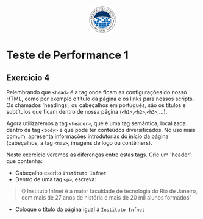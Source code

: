<p align="center">
    <img src="assets/logo_infnet.png" width="70" height="70" />
</p>

# Teste de Performance 1

## Exercício 4

Relembrando que `<head>` é a tag onde ficam as configurações do nosso HTML, como por exemplo o título da página e os links para nossos scripts. Os chamados 'headings', ou cabeçalhos em português, são os títulos e subtítulos que ficam dentro de nossa página (`<h1>`,`<h2>`,`<h3>`,...). 

Agora utilizaremos a tag `<header>`, que é uma tag semântica, localizada dentro da tag `<body>` e que pode ter conteúdos diversificados. No uso mais comum, apresenta informações introdutórias do início da página (cabeçalhos, a tag `<nav>`, imagens de logo ou contêiners).

Neste exercício veremos as diferenças entre estas tags. Crie um 'header' que contenha:

* Cabeçalho escrito `Instituto Infnet`
* Dentro de uma tag `<p>`, escreva:

> O Instituto Infnet é a maior faculdade de tecnologia do Rio de Janeiro, com mais de 27 anos de história e mais de 20 mil alunos formados"

* Coloque o título da página igual à `Instituto Infnet`